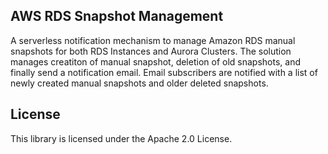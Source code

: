 ## AWS RDS Snapshot Management

A serverless notification mechanism to manage Amazon RDS manual snapshots for both RDS Instances and Aurora Clusters. The solution manages creatiton of manual snapshot, deletion of old snapshots, and finally send a notification email. Email subscribers are notified with a list of newly created manual snapshots and older deleted snapshots.

## License

This library is licensed under the Apache 2.0 License. 
